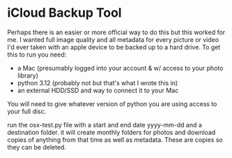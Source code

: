 # iCloud Backup Tool

Perhaps there is an easier or more official way to do this but this worked for me. I wanted full image quality and all metadata for every picture or video I'd ever taken with an apple device to be backed up to a hard drive. To get this to run you need:

- a Mac (presumably logged into your account & w/ access to your photo library)
- python 3.12 (probably not but that's what I wrote this in)
- an external HDD/SSD and way to connect it to your Mac

You will need to give whatever version of python you are using access to your full disc.

run the osx-test.py file with a start and end date yyyy-mm-dd and a destination folder. it will create monthly folders for photos and download copies of anything from that time as well as metadata. These are copies so they can be deleted.